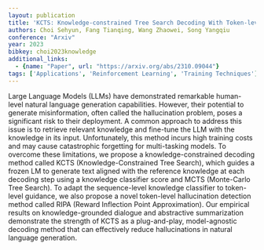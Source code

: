 ```yaml
---
layout: publication
title: 'KCTS: Knowledge-constrained Tree Search Decoding With Token-level Hallucination Detection'
authors: Choi Sehyun, Fang Tianqing, Wang Zhaowei, Song Yangqiu
conference: "Arxiv"
year: 2023
bibkey: choi2023knowledge
additional_links:
  - {name: "Paper", url: "https://arxiv.org/abs/2310.09044"}
tags: ['Applications', 'Reinforcement Learning', 'Training Techniques']
---
```

Large Language Models (LLMs) have demonstrated remarkable human-level natural language generation capabilities. However, their potential to generate misinformation, often called the hallucination problem, poses a significant risk to their deployment. A common approach to address this issue is to retrieve relevant knowledge and fine-tune the LLM with the knowledge in its input. Unfortunately, this method incurs high training costs and may cause catastrophic forgetting for multi-tasking models. To overcome these limitations, we propose a knowledge-constrained decoding method called KCTS (Knowledge-Constrained Tree Search), which guides a frozen LM to generate text aligned with the reference knowledge at each decoding step using a knowledge classifier score and MCTS (Monte-Carlo Tree Search). To adapt the sequence-level knowledge classifier to token-level guidance, we also propose a novel token-level hallucination detection method called RIPA (Reward Inflection Point Approximation). Our empirical results on knowledge-grounded dialogue and abstractive summarization demonstrate the strength of KCTS as a plug-and-play, model-agnostic decoding method that can effectively reduce hallucinations in natural language generation.
